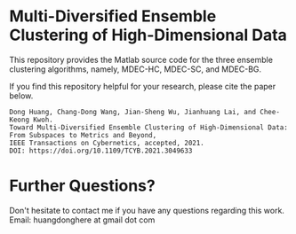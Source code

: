 # Multi-Diversified Ensemble Clustering of High-Dimensional Data

This repository provides the Matlab source code for the three ensemble clustering algorithms, namely, MDEC-HC, MDEC-SC, and MDEC-BG.

If you find this repository helpful for your research, please cite the paper below. 

```
Dong Huang, Chang-Dong Wang, Jian-Sheng Wu, Jianhuang Lai, and Chee-Keong Kwoh.
Toward Multi-Diversified Ensemble Clustering of High-Dimensional Data: From Subspaces to Metrics and Beyond, 
IEEE Transactions on Cybernetics, accepted, 2021.
DOI: https://doi.org/10.1109/TCYB.2021.3049633
```

# Further Questions?

Don't hesitate to contact me if you have any questions regarding this work.   
Email: huangdonghere at gmail dot com
